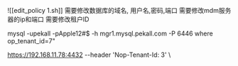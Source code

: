 ![[edit_policy 1.sh]]
需要修改数据库的域名, 用户名,密码,端口
需要修改mdm服务器的ip和端口
需要修改租户ID

mysql -upekall -pApple12#$ -h mgr1.mysql.pekall.com -P 6446
where op_tenant_id=7"

https://192.168.11.78:4432
--header 'Nop-Tenant-Id: 3' \
